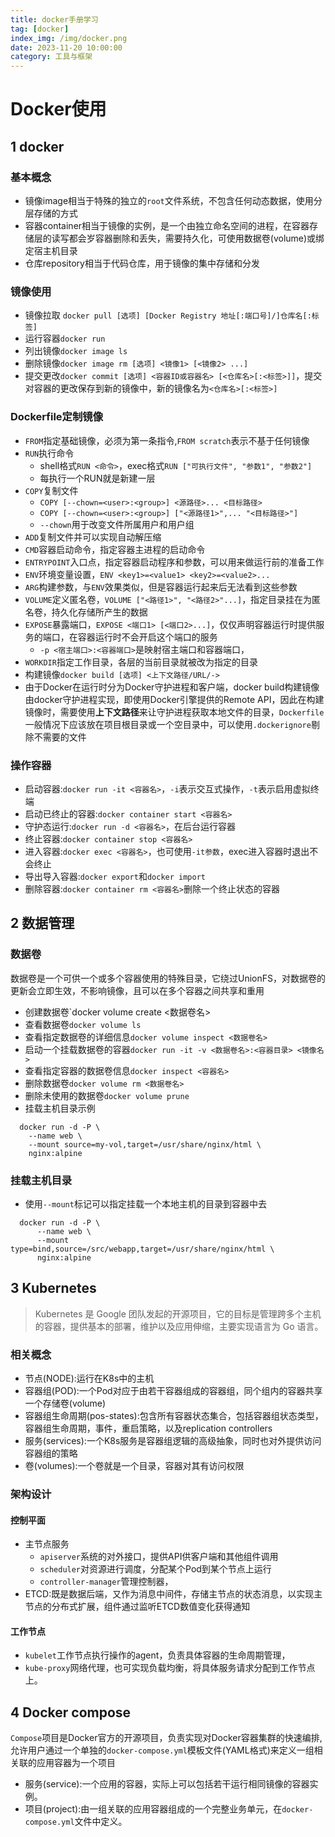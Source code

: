 ```yaml
---
title: docker手册学习
tag: [docker]
index_img: /img/docker.png
date: 2023-11-20 10:00:00
category: 工具与框架
---
```


# Docker使用

## 1 docker

### 基本概念

- 镜像image相当于特殊的独立的`root`文件系统，不包含任何动态数据，使用分层存储的方式
- 容器container相当于镜像的实例，是一个由独立命名空间的进程，在容器存储层的读写都会岁容器删除和丢失，需要持久化，可使用数据卷(volume)或绑定宿主机目录
- 仓库repository相当于代码仓库，用于镜像的集中存储和分发

### 镜像使用

- 镜像拉取
  `docker pull [选项] [Docker Registry 地址[:端口号]/]仓库名[:标签]`
- 运行容器`docker run`
- 列出镜像`docker image ls`
- 删除镜像`docker image rm [选项] <镜像1> [<镜像2> ...]`
- 提交更改`docker commit [选项] <容器ID或容器名> [<仓库名>[:<标签>]]`，提交对容器的更改保存到新的镜像中，新的镜像名为`<仓库名>[:<标签>]`

### Dockerfile定制镜像

- `FROM`指定基础镜像，必须为第一条指令,`FROM scratch`表示不基于任何镜像
- `RUN`执行命令
  - shell格式`RUN <命令>`，exec格式`RUN ["可执行文件", "参数1", "参数2"]`
  - 每执行一个RUN就是新建一层
- `COPY`复制文件
  - `COPY [--chown=<user>:<group>] <源路径>... <目标路径>`
  - `COPY [--chown=<user>:<group>] ["<源路径1>",... "<目标路径>"]`
  - `--chown`用于改变文件所属用户和用户组
- `ADD`复制文件并可以实现自动解压缩
- `CMD`容器启动命令，指定容器主进程的启动命令
- `ENTRYPOINT`入口点，指定容器启动程序和参数，可以用来做运行前的准备工作
- `ENV`环境变量设置，`ENV <key1>=<value1> <key2>=<value2>...`
- `ARG`构建参数，与`ENV`效果类似，但是容器运行起来后无法看到这些参数
- `VOLUME`定义匿名卷，`VOLUME ["<路径1>", "<路径2>"...]`，指定目录挂在为匿名卷，持久化存储所产生的数据
- `EXPOSE`暴露端口，`EXPOSE <端口1> [<端口2>...]`，仅仅声明容器运行时提供服务的端口，在容器运行时不会开启这个端口的服务
  - `-p <宿主端口>:<容器端口>`是映射宿主端口和容器端口，
- `WORKDIR`指定工作目录，各层的当前目录就被改为指定的目录
- 构建镜像`docker build [选项] <上下文路径/URL/->`
- 由于Docker在运行时分为Docker守护进程和客户端，docker build构建镜像由docker守护进程实现，即使用Docker引擎提供的Remote API，因此在构建镜像时，需要使用**上下文路径**来让守护进程获取本地文件的目录，`Dockerfile`一般情况下应该放在项目根目录或一个空目录中，可以使用`.dockerignore`剔除不需要的文件

### 操作容器

- 启动容器:`docker run -it <容器名>`，`-i`表示交互式操作，`-t`表示启用虚拟终端
- 启动已终止的容器:`docker container start <容器名>`
- 守护态运行:`docker run -d <容器名>`，在后台运行容器
- 终止容器:`docker container stop <容器名>`
- 进入容器:`docker exec <容器名>`，也可使用`-it参数`，exec进入容器时退出不会终止
- 导出导入容器:`docker export`和`docker import`
- 删除容器:`docker container rm <容器名>`删除一个终止状态的容器

## 2 数据管理

### 数据卷

数据卷是一个可供一个或多个容器使用的特殊目录，它绕过UnionFS，对数据卷的更新会立即生效，不影响镜像，且可以在多个容器之间共享和重用

- 创建数据卷`docker volume create <数据卷名>
- 查看数据卷`docker volume ls`
- 查看指定数据卷的详细信息`docker volume inspect <数据卷名>`
- 启动一个挂载数据卷的容器`docker run -it -v <数据卷名>:<容器目录> <镜像名>`
- 查看指定容器的数据卷信息`docker inspect <容器名>`
- 删除数据卷`docker volume rm <数据卷名>`
- 删除未使用的数据卷`docker volume prune`
- 挂载主机目录示例

``` shell
  docker run -d -P \
    --name web \
    --mount source=my-vol,target=/usr/share/nginx/html \
    nginx:alpine
```

### 挂载主机目录

- 使用`--mount`标记可以指定挂载一个本地主机的目录到容器中去

``` shell
  docker run -d -P \
      --name web \
      --mount type=bind,source=/src/webapp,target=/usr/share/nginx/html \
      nginx:alpine
```

## 3 Kubernetes

> Kubernetes 是 Google 团队发起的开源项目，它的目标是管理跨多个主机的容器，提供基本的部署，维护以及应用伸缩，主要实现语言为 Go 语言。

### 相关概念

- 节点(NODE):运行在K8s中的主机
- 容器组(POD):一个Pod对应于由若干容器组成的容器组，同个组内的容器共享一个存储卷(volume)
- 容器组生命周期(pos-states):包含所有容器状态集合，包括容器组状态类型，容器组生命周期，事件，重启策略，以及replication controllers
- 服务(services):一个K8s服务是容器组逻辑的高级抽象，同时也对外提供访问容器组的策略
- 卷(volumes):一个卷就是一个目录，容器对其有访问权限

### 架构设计

#### 控制平面

- 主节点服务
  - `apiserver`系统的对外接口，提供API供客户端和其他组件调用
  - `scheduler`对资源进行调度，分配某个Pod到某个节点上运行
  - `controller-manager`管理控制器，
- ETCD:既是数据后端，又作为消息中间件，存储主节点的状态消息，以实现主节点的分布式扩展，组件通过监听ETCD数值变化获得通知

#### 工作节点

- `kubelet`工作节点执行操作的agent，负责具体容器的生命周期管理，
- `kube-proxy`网络代理，也可实现负载均衡，将具体服务请求分配到工作节点上。

## 4 Docker compose

`Compose`项目是Docker官方的开源项目，负责实现对Docker容器集群的快速编排,允许用户通过一个单独的`docker-compose.yml`模板文件(YAML格式)来定义一组相关联的应用容器为一个项目

- 服务(service):一个应用的容器，实际上可以包括若干运行相同镜像的容器实例。
- 项目(project):由一组关联的应用容器组成的一个完整业务单元，在`docker-compose.yml`文件中定义。